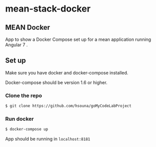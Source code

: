 # mean-stack-docker
## MEAN Docker
App to show a Docker Compose set up for a mean application running Angular 7 .

## Set up
Make sure you have docker and docker-compose installed.

Docker-compose should be version 1.6 or higher.

### Clone the repo
```bash
$ git clone https://github.com/hsouna/goMyCodeLabProject
```
 ### Run docker
 ```bash
 $ docker-compose up
 ```

 App should be running in `localhost:8181`
